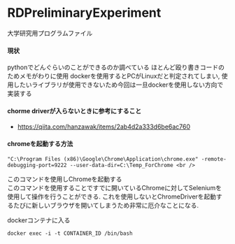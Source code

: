 # RDPreliminaryExperiment
大学研究用プログラムファイル
#### 現状
pythonでどんぐらいのことができるのか調べている
ほとんど殴り書きコードのためメモがわりに使用
dockerを使用するとPCがLinuxだと判定されてしまい, 使用したいライブラリが使用できないため今回は一旦dockerを使用しない方向で実装する

#### chorme driverが入らないときに参考にすること
 - https://qiita.com/hanzawak/items/2ab4d2a333d6be6ac760

#### chromeを起動する方法
```
"C:\Program Files (x86)\Google\Chrome\Application\chrome.exe" -remote-debugging-port=9222 --user-data-dir=C:\Temp_ForChrome <br />
```
 このコマンドを使用しChromeを起動する <br />
 このコマンドを使用することですでに開いているChromeに対してSeleniumを使用して操作を行うことができる.
 これを使用しないとChromeDriverを起動するたびに新しいブラウザを開いてしまうため非常に厄介なことになる.

dockerコンテナに入る
```
docker exec -i -t CONTAINER_ID /bin/bash
```
